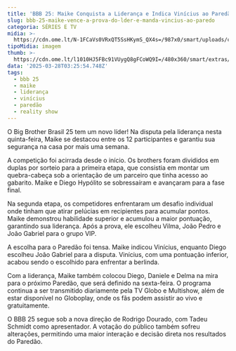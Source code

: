 ```yaml
---
title: 'BBB 25: Maike Conquista a Liderança e Indica Vinícius ao Paredão'
slug: bbb-25-maike-vence-a-prova-do-lder-e-manda-vincius-ao-paredo
categoria: SÉRIES E TV
midia: >-
  https://cdn.ome.lt/N-1FCaVs0VRxQT5SsHKymS_QX4s=/987x0/smart/uploads/conteudo/fotos/bbb25-maike-11-prova-lider.jpg
tipoMidia: imagem
thumb: >-
  https://cdn.ome.lt/l1010HJ5FBc91VUygQ8gFCoWQ9I=/480x360/smart/extras/conteudos/bbb25-maike-11-prova-lider-peq.jpg
data: '2025-03-28T03:25:54.748Z'
tags:
  - bbb 25
  - maike
  - liderança
  - vinícius
  - paredão
  - reality show
---
```


O Big Brother Brasil 25 tem um novo líder! Na disputa pela liderança nesta quinta-feira, Maike se destacou entre os 12 participantes e garantiu sua segurança na casa por mais uma semana.

A competição foi acirrada desde o início. Os brothers foram divididos em duplas por sorteio para a primeira etapa, que consistia em montar um quebra-cabeça sob a orientação de um parceiro que tinha acesso ao gabarito. Maike e Diego Hypólito se sobressaíram e avançaram para a fase final.

Na segunda etapa, os competidores enfrentaram um desafio individual onde tinham que atirar pelúcias em recipientes para acumular pontos. Maike demonstrou habilidade superior e acumulou a maior pontuação, garantindo sua liderança. Após a prova, ele escolheu Vilma, João Pedro e João Gabriel para o grupo VIP.

A escolha para o Paredão foi tensa. Maike indicou Vinícius, enquanto Diego escolheu João Gabriel para a disputa. Vinícius, com uma pontuação inferior, acabou sendo o escolhido para enfrentar a berlinda.

Com a liderança, Maike também colocou Diego, Daniele e Delma na mira para o próximo Paredão, que será definido na sexta-feira. O programa continua a ser transmitido diariamente pela TV Globo e Multishow, além de estar disponível no Globoplay, onde os fãs podem assistir ao vivo e gratuitamente.

O BBB 25 segue sob a nova direção de Rodrigo Dourado, com Tadeu Schmidt como apresentador. A votação do público também sofreu alterações, permitindo uma maior interação e decisão direta nos resultados do Paredão.
